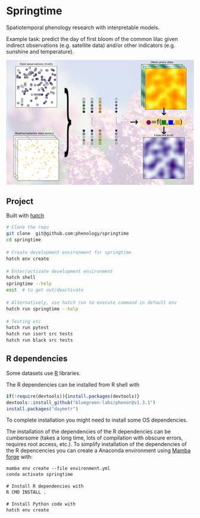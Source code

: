 # Springtime
Spatiotemporal phenology research with interpretable models.

Example task: predict the day of first bloom of the common
lilac given indirect observations (e.g. satellite data) and/or
other indicators (e.g. sunshine and temperature).

![illustration_example_use_case](illustration.png)

## Project

Built with [hatch](https://hatch.pypa.io/latest/)

```bash
# Clone the repo
git clone  git@github.com:phenology/springtime
cd springtime

# Create development environment for springtime
hatch env create

# Enter/activate development environment
hatch shell
springtime --help
exit  # to get out/deactivate

# Alternatively, use hatch run to execute command in default env
hatch run springtime --help

# Testing etc
hatch run pytest
hatch run isort src tests
hatch run black src tests
```

## R dependencies

Some datasets use [R](https://www.r-project.org/) libraries.

The R dependencies can be installed from R shell with
```R
if(!require(devtools)){install.packages(devtools)}
devtools::install_github("bluegreen-labs/phenor@v1.3.1")
install.packages("daymetr")
```

To complete installation you might need to install some OS dependencies.

The installation of the dependencies of the R dependencies can be cumbersome (takes a long time, lots of compilation with obscure errors, requires root access, etc.). To simplify installation of the dependencies of the R depencencies you can create a Anaconda environment using
 [Mamba forge](https://github.com/conda-forge/miniforge#mambaforge) with:

```shell
mamba env create --file environment.yml
conda activate springtime

# Install R dependencies with
R CMD INSTALL .

# Install Python code with
hatch env create
```
